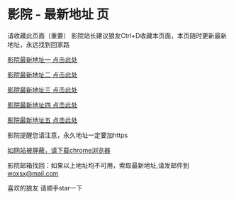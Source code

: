 # 影院 - 最新地址 页

请收藏此页面（重要）
影院站长建议狼友Ctrl+D收藏本页面，本页随时更新最新地址，永远找到回家路

[影院最新地址一 点击此处](https://w5ggjs.com/) 

[影院最新地址二 点击此处](https://huwf5g.com/) 

[影院最新地址三 点击此处](https://d5gjqg.com/) 

[影院最新地址四 点击此处](https://huwf5g.com/) 

[影院最新地址五 点击此处](https://w5ggjs.com/) 

影院提醒您请注意，永久地址一定要加https

[如网站被屏蔽，请下载chrome浏览器](https://8xe23.com/chrome_93.0.4577.82.apk) 

影院邮箱找回：如果以上地址均不可用，索取最新地址,请发邮件到 woxsx@mail.com

喜欢的狼友 请顺手star一下
